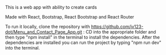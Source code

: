 This is a web app with ability to create cards 

Made with React, Bootstrap, React Bootstrap and React Router

To run it locally, clone the repository with https://github.com/jv123-dot/Menu_and_Contact_Page_App.git : CD into the appropriate folder and then type "npm install" in the terminal to install the dependencies. After the dependencies are installed you can run the project by typing "npm run dev" into the terminal.
